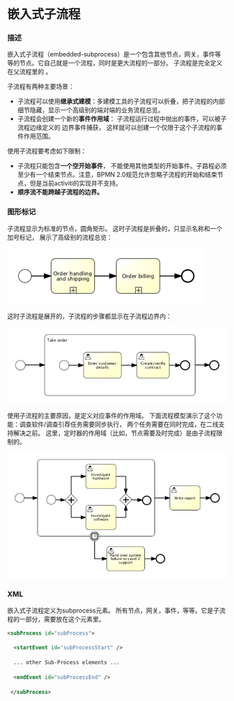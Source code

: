 # 嵌入式子流程

### 描述

嵌入式子流程（embedded-subprocess）是一个包含其他节点，网关，事件等等的节点。它自己就是一个流程，同时是更大流程的一部分。 子流程是完全定义在父流程里的 。

子流程有两种主要场景：

* 子流程可以使用**继承式建模**：多建模工具的子流程可以折叠，把子流程的内部细节隐藏，显示一个高级别的端对端的业务流程总览。
* 子流程会创建一个新的**事件作用域**： 子流程运行过程中抛出的事件，可以被子流程边缘定义的 边界事件捕获， 这样就可以创建一个仅限于这个子流程的事件作用范围。

使用子流程要考虑如下限制：

* 子流程只能包含**一个空开始事件**， 不能使用其他类型的开始事件。子路程必须至少有一个结束节点。注意，BPMN 2.0规范允许忽略子流程的开始和结束节点，但是当前activiti的实现并不支持。
* **顺序流不能跨越子流程的边界。**

### 图形标记

子流程显示为标准的节点，圆角矩形。 这时子流程是折叠的，只显示名称和一个加号标记， 展示了高级别的流程总览：

[![嵌入式子流程](./images/bpmn.subprocess.collapsed.png)](./images/bpmn.subprocess.collapsed.png)

这时子流程是展开的，子流程的步骤都显示在子流程边界内：

[![基于事件网关](./images/bpmn.subprocess.expanded.png)](./images/bpmn.subprocess.expanded.png)

使用子流程的主要原因，是定义对应事件的作用域。 下面流程模型演示了这个功能：调查软件/调查引荐任务需要同步执行， 两个任务需要在同时完成，在二线支持解决之前。 这里，定时器的作用域（比如，节点需要及时完成）是由子流程限制的。

[![基于事件网关](./images/bpmn.subprocess.with.boundary.timer.png)](./images/bpmn.subprocess.with.boundary.timer.png)


### XML

嵌入式子流程定义为subprocess元素。 所有节点，网关，事件，等等。它是子流程的一部分，需要放在这个元素里。

```xml
<subProcess id="subProcess">

  <startEvent id="subProcessStart" />

  ... other Sub-Process elements ...

  <endEvent id="subProcessEnd" />

 </subProcess>
```
